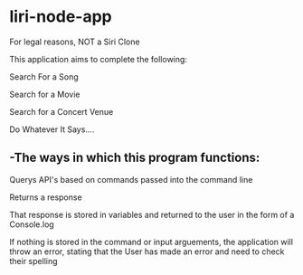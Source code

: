 # liri-node-app

For legal reasons, NOT a Siri Clone

This application aims to complete the following:

Search For a Song

Search for a Movie

Search for a Concert Venue

Do Whatever It Says....

## -The ways in which this program functions:

Querys API's based on commands passed into the command line

Returns a response

That response is stored in variables and returned to the user in the form of a Console.log

If nothing is stored in the command or input arguements, the application will throw an error, stating that the User has made an error and need to check their spelling
